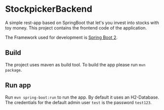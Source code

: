 # StockpickerBackend

A simple rest-app based on SpringBoot that let's you invest into stocks with toy money. This project contains the frontend code of the application.

The Framework used for development is [Spring Boot 2](https://spring.io/projects/spring-boot). 
  
## Build

The project uses maven as build tool. To build the app please run `mvn package`.

## Run app

Run `mvn spring-boot:run` to run the app. By default it uses an H2-Database. 
The credentials for the default admin user `test` is the password `test123`. 